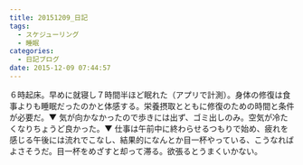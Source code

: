 ```yaml
---
title: 20151209_日記
tags:
  - スケジューリング
  - 睡眠
categories:
  - 日記ブログ
date: 2015-12-09 07:44:57
---
```


６時起床。早めに就寝し７時間半ほど眠れた（アプリで計測）。身体の修復は食事よりも睡眠だったのかと体感する。栄養摂取とともに修復のための時間と条件が必要だ。▼ 気が向かなかったので歩きには出ず、ゴミ出しのみ。空気が冷たくなりちょうど良かった。▼ 仕事は午前中に終わらせるつもりで始め、疲れを感じる午後には流れでこなし、結果的になんとか目一杯やっている、こうなればよさそうだ。目一杯をめざすと却って滞る。欲張るとうまくいかない。